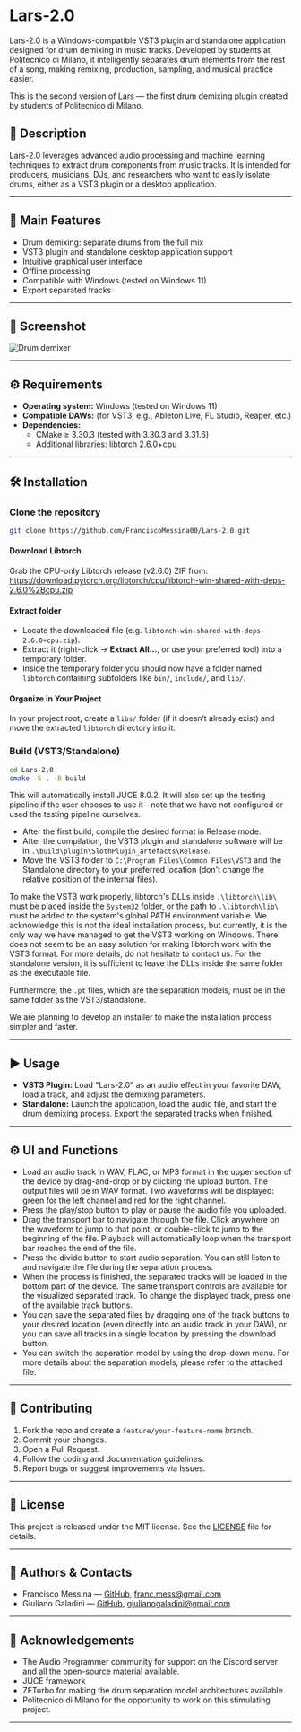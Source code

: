 # Lars-2.0

Lars-2.0 is a Windows-compatible VST3 plugin and standalone application designed for drum demixing in music tracks. Developed by students at Politecnico di Milano, it intelligently separates drum elements from the rest of a song, making remixing, production, sampling, and musical practice easier. 

This is the second version of Lars — the first drum demixing plugin created by students of Politecnico di Milano.


## 🎵 Description

Lars-2.0 leverages advanced audio processing and machine learning techniques to extract drum components from music tracks. It is intended for producers, musicians, DJs, and researchers who want to easily isolate drums, either as a VST3 plugin or a desktop application.

---

## 🚀 Main Features

- Drum demixing: separate drums from the full mix
- VST3 plugin and standalone desktop application support
- Intuitive graphical user interface
- Offline processing
- Compatible with Windows (tested on Windows 11)
- Export separated tracks

---

## 📸 Screenshot

![Drum demixer](https://github.com/user-attachments/assets/5be14650-e0a6-4a70-b67a-46c67f4fb934)

---

## ⚙️ Requirements

- **Operating system:** Windows (tested on Windows 11)
- **Compatible DAWs:** (for VST3, e.g., Ableton Live, FL Studio, Reaper, etc.)
- **Dependencies:**
  - CMake ≥ 3.30.3 (tested with 3.30.3 and 3.31.6)
  - Additional libraries: libtorch 2.6.0+cpu

---

## 🛠️ Installation

### Clone the repository

```bash
git clone https://github.com/FranciscoMessina00/Lars-2.0.git
```

#### **Download Libtorch**
   Grab the CPU-only Libtorch release (v2.6.0) ZIP from:  
https://download.pytorch.org/libtorch/cpu/libtorch-win-shared-with-deps-2.6.0%2Bcpu.zip

#### **Extract folder**
- Locate the downloaded file (e.g. `libtorch-win-shared-with-deps-2.6.0+cpu.zip`).  
- Extract it (right-click → **Extract All…**, or use your preferred tool) into a temporary folder.  
- Inside the temporary folder you should now have a folder named `libtorch` containing subfolders like `bin/`, `include/`, and `lib/`.

#### **Organize in Your Project**
In your project root, create a `libs/` folder (if it doesn’t already exist) and move the extracted `libtorch` directory into it.

### Build (VST3/Standalone)
```bash
cd Lars-2.0
cmake -S . -B build
```

This will automatically install JUCE 8.0.2. It will also set up the testing pipeline if the user chooses to use it—note that we have not configured or used the testing pipeline ourselves.

- After the first build, compile the desired format in Release mode.
- After the compilation, the VST3 plugin and standalone software will be in `.\build\plugin\SlothPlugin_artefacts\Release`.
- Move the VST3 folder to `C:\Program Files\Common Files\VST3` and the Standalone directory to your preferred location (don't change the relative position of the internal files).

To make the VST3 work properly, libtorch's DLLs inside `.\libtorch\lib\` must be placed inside the `System32` folder, or the path to `.\libtorch\lib\` must be added to the system's global PATH environment variable. We acknowledge this is not the ideal installation process, but currently, it is the only way we have managed to get the VST3 working on Windows. There does not seem to be an easy solution for making libtorch work with the VST3 format. For more details, do not hesitate to contact us. For the standalone version, it is sufficient to leave the DLLs inside the same folder as the executable file.

Furthermore, the `.pt` files, which are the separation models, must be in the same folder as the VST3/standalone.

We are planning to develop an installer to make the installation process simpler and faster.

---

## ▶️ Usage

- **VST3 Plugin:** Load "Lars-2.0" as an audio effect in your favorite DAW, load a track, and adjust the demixing parameters.
- **Standalone:** Launch the application, load the audio file, and start the drum demixing process. Export the separated tracks when finished.

---

## ⚙️ UI and Functions

- Load an audio track in WAV, FLAC, or MP3 format in the upper section of the device by drag-and-drop or by clicking the upload button. The output files will be in WAV format. Two waveforms will be displayed: green for the left channel and red for the right channel.
- Press the play/stop button to play or pause the audio file you uploaded.
- Drag the transport bar to navigate through the file. Click anywhere on the waveform to jump to that point, or double-click to jump to the beginning of the file. Playback will automatically loop when the transport bar reaches the end of the file.
- Press the divide button to start audio separation. You can still listen to and navigate the file during the separation process.
- When the process is finished, the separated tracks will be loaded in the bottom part of the device. The same transport controls are available for the visualized separated track. To change the displayed track, press one of the available track buttons.
- You can save the separated files by dragging one of the track buttons to your desired location (even directly into an audio track in your DAW), or you can save all tracks in a single location by pressing the download button.
- You can switch the separation model by using the drop-down menu. For more details about the separation models, please refer to the attached file.

---

## 🤝 Contributing

1. Fork the repo and create a `feature/your-feature-name` branch.
2. Commit your changes.
3. Open a Pull Request.
4. Follow the coding and documentation guidelines.
5. Report bugs or suggest improvements via Issues.

---

## 📜 License

This project is released under the MIT license. See the [LICENSE](LICENSE) file for details.

---

## 👤 Authors & Contacts

- Francisco Messina — [GitHub](https://github.com/FranciscoMessina00), franc.mess@gmail.com
- Giuliano Galadini — [GitHub](https://github.com/Zulino), giulianogaladini@gmail.com

---

## 🙏 Acknowledgements

- The Audio Programmer community for support on the Discord server and all the open-source material available.
- JUCE framework
- ZFTurbo for making the drum separation model architectures available.
- Politecnico di Milano for the opportunity to work on this stimulating project.

---
